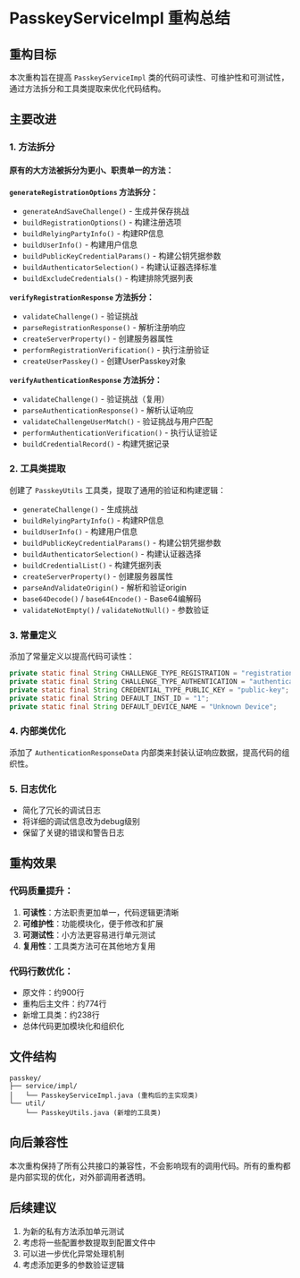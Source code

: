 # PasskeyServiceImpl 重构总结

## 重构目标

本次重构旨在提高 `PasskeyServiceImpl` 类的代码可读性、可维护性和可测试性，通过方法拆分和工具类提取来优化代码结构。

## 主要改进

### 1. 方法拆分

#### 原有的大方法被拆分为更小、职责单一的方法：

**`generateRegistrationOptions` 方法拆分：**
- `generateAndSaveChallenge()` - 生成并保存挑战
- `buildRegistrationOptions()` - 构建注册选项
- `buildRelyingPartyInfo()` - 构建RP信息
- `buildUserInfo()` - 构建用户信息
- `buildPublicKeyCredentialParams()` - 构建公钥凭据参数
- `buildAuthenticatorSelection()` - 构建认证器选择标准
- `buildExcludeCredentials()` - 构建排除凭据列表

**`verifyRegistrationResponse` 方法拆分：**
- `validateChallenge()` - 验证挑战
- `parseRegistrationResponse()` - 解析注册响应
- `createServerProperty()` - 创建服务器属性
- `performRegistrationVerification()` - 执行注册验证
- `createUserPasskey()` - 创建UserPasskey对象

**`verifyAuthenticationResponse` 方法拆分：**
- `validateChallenge()` - 验证挑战（复用）
- `parseAuthenticationResponse()` - 解析认证响应
- `validateChallengeUserMatch()` - 验证挑战与用户匹配
- `performAuthenticationVerification()` - 执行认证验证
- `buildCredentialRecord()` - 构建凭据记录

### 2. 工具类提取

创建了 `PasskeyUtils` 工具类，提取了通用的验证和构建逻辑：

- `generateChallenge()` - 生成挑战
- `buildRelyingPartyInfo()` - 构建RP信息
- `buildUserInfo()` - 构建用户信息
- `buildPublicKeyCredentialParams()` - 构建公钥凭据参数
- `buildAuthenticatorSelection()` - 构建认证器选择
- `buildCredentialList()` - 构建凭据列表
- `createServerProperty()` - 创建服务器属性
- `parseAndValidateOrigin()` - 解析和验证origin
- `base64Decode()` / `base64Encode()` - Base64编解码
- `validateNotEmpty()` / `validateNotNull()` - 参数验证

### 3. 常量定义

添加了常量定义以提高代码可读性：

```java
private static final String CHALLENGE_TYPE_REGISTRATION = "registration";
private static final String CHALLENGE_TYPE_AUTHENTICATION = "authentication";
private static final String CREDENTIAL_TYPE_PUBLIC_KEY = "public-key";
private static final String DEFAULT_INST_ID = "1";
private static final String DEFAULT_DEVICE_NAME = "Unknown Device";
```

### 4. 内部类优化

添加了 `AuthenticationResponseData` 内部类来封装认证响应数据，提高代码的组织性。

### 5. 日志优化

- 简化了冗长的调试日志
- 将详细的调试信息改为debug级别
- 保留了关键的错误和警告日志

## 重构效果

### 代码质量提升：
1. **可读性**：方法职责更加单一，代码逻辑更清晰
2. **可维护性**：功能模块化，便于修改和扩展
3. **可测试性**：小方法更容易进行单元测试
4. **复用性**：工具类方法可在其他地方复用

### 代码行数优化：
- 原文件：约900行
- 重构后主文件：约774行
- 新增工具类：约238行
- 总体代码更加模块化和组织化

## 文件结构

```
passkey/
├── service/impl/
│   └── PasskeyServiceImpl.java (重构后的主实现类)
└── util/
    └── PasskeyUtils.java (新增的工具类)
```

## 向后兼容性

本次重构保持了所有公共接口的兼容性，不会影响现有的调用代码。所有的重构都是内部实现的优化，对外部调用者透明。

## 后续建议

1. 为新的私有方法添加单元测试
2. 考虑将一些配置参数提取到配置文件中
3. 可以进一步优化异常处理机制
4. 考虑添加更多的参数验证逻辑